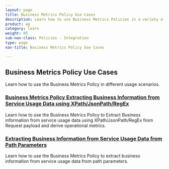 ```yaml
---
layout: page
title: Business Metrics Policy Use Cases
description: Learn how to use Business Metrics Policies in a variety of different usage scenarios. 
product: ag
category: learn
weight: 05
sub-nav-class: Policies - Integration
type: page
nav-title: Business Metrics Policy Use Cases

---
```


## Business Metrics Policy Use Cases
Learn how to use the Business Metrics Policy in different usage scenarios.

<div class = "divider1"></div>

### [Business Metrics Policy Extracting Business Information from Service Usage Data using XPath/JsonPath/RegEx](../policies/bus_metrics_policy_use_case_extract_data_using_xpath_jsonpath_regex.html)
Learn how to use the Business Metrics Policy to Extract Business information from service usage data using XPath/JsonPath/RegEx from Request payload and derive operational metrics.

<div class = "divider1"></div>

### [Extracting Business Information from Service Usage Data from Path Parameters](../policies/bus_metrics_policy_use_case_extract_data_using_path_param.html)
Learn how to use the Business Metrics Policy to extract business information from service usage data from path parameters.